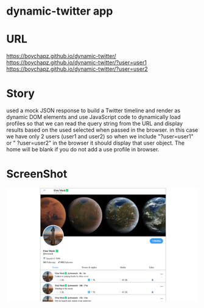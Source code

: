 # dynamic-twitter app

# URL

https://boychapz.github.io/dynamic-twitter/
https://boychapz.github.io/dynamic-twitter/?user=user1
https://boychapz.github.io/dynamic-twitter/?user=user2

# Story

used a mock JSON response to build a Twitter timeline and render as dynamic DOM elements and use JavaScript code to dynamically load profiles
so that we can read the query string from the URL and display results based on the used selected when passed in the browser.
in this case we have only 2 users (user1 and user2) so when we include "?user=user1" or " ?user=user2" in the browser it should display that user object.
The home will be blank if you do not add a use profile in browser.

# ScreenShot

![](assets/dynamic-twitter.png)
